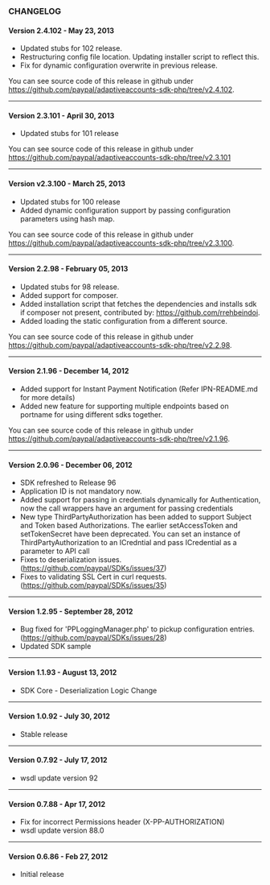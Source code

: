 ### CHANGELOG

#### Version 2.4.102 - May 23, 2013
 
   - Updated stubs for 102 release.
   - Restructuring config file location. Updating installer script to reflect this.
   - Fix for dynamic configuration overwrite in previous release.
	
You can see source code of this release in github under https://github.com/paypal/adaptiveaccounts-sdk-php/tree/v2.4.102.

--------------------------------------------------------------------------------------------------
 
#### Version 2.3.101 - April 30, 2013

   - Updated stubs for 101 release

You can see source code of this release in github under https://github.com/paypal/adaptiveaccounts-sdk-php/tree/v2.3.101

--------------------------------------------------------------------------------------------------

#### Version v2.3.100 - March 25, 2013
 
   - Updated stubs for 100 release
   - Added dynamic configuration support by passing configuration parameters using hash map.
	
You can see source code of this release in github under https://github.com/paypal/adaptiveaccounts-sdk-php/tree/v2.3.100.

--------------------------------------------------------------------------------------------------

#### Version 2.2.98 - February 05, 2013
 
   - Updated stubs for 98 release.
   - Added support for composer.
   - Added installation script that fetches the dependencies and installs sdk if composer not present, contributed by: https://github.com/rrehbeindoi.
   - Added loading the static configuration from a different source.
	
You can see source code of this release in github under https://github.com/paypal/adaptiveaccounts-sdk-php/tree/v2.2.98.

--------------------------------------------------------------------------------------------------

#### Version 2.1.96 - December 14, 2012
 
   - Added support for Instant Payment Notification (Refer IPN-README.md for more details)
   - Added new feature for supporting multiple endpoints based on portname for using different sdks together.
	
You can see source code of this release in github under https://github.com/paypal/adaptiveaccounts-sdk-php/tree/v2.1.96.

--------------------------------------------------------------------------------------------------

#### Version 2.0.96 - December 06, 2012
 
   - SDK refreshed to Release 96
   - Application ID is not mandatory now.
   - Added support for passing in credentials dynamically for Authentication, now the call 
     wrappers have an argument for passing credentials
   - New type ThirdPartyAuthorization has been added to support Subject and Token based Authorizations. The earlier
     setAccessToken and setTokenSecret have been deprecated. You can set an instance of ThirdPartyAuthorization to an 
     ICredntial and pass ICredential as a parameter to  API call
   - Fixes to deserialization issues.(https://github.com/paypal/SDKs/issues/37) 
   - Fixes to validating SSL Cert in curl requests.(https://github.com/paypal/SDKs/issues/35) 
   
------------------------------------------------------------------------------------------------------------------------

#### Version 1.2.95 - September 28, 2012
 
   - Bug fixed for 'PPLoggingManager.php' to pickup configuration entries.(https://github.com/paypal/SDKs/issues/28)
   - Updated SDK sample
	
--------------------------------------------------------------------------------------------------

#### Version 1.1.93 - August 13, 2012
 
   - SDK Core - Deserialization Logic Change

--------------------------------------------------------------------------------------------------

#### Version 1.0.92 - July 30, 2012
 
   - Stable release
 
-------------------------------------------------------------------------------------------------
#### Version 0.7.92 - July 17, 2012 

   - wsdl update version 92
    
------------------------------------------

#### Version 0.7.88 - Apr 17, 2012

   - Fix for incorrect Permissions header (X-PP-AUTHORIZATION)
   - wsdl update version 88.0

-----------------------------------------------------------------------------------------

#### Version 0.6.86 - Feb 27, 2012

   - Initial release
